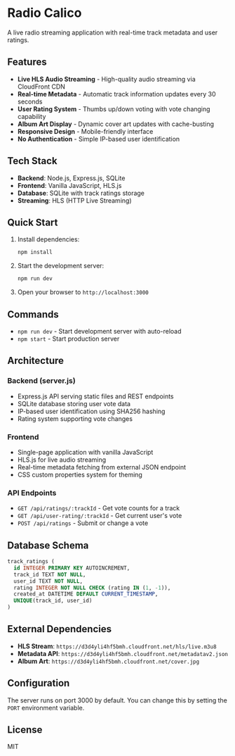 # Radio Calico

A live radio streaming application with real-time track metadata and user ratings.

## Features

- **Live HLS Audio Streaming** - High-quality audio streaming via CloudFront CDN
- **Real-time Metadata** - Automatic track information updates every 30 seconds
- **User Rating System** - Thumbs up/down voting with vote changing capability
- **Album Art Display** - Dynamic cover art updates with cache-busting
- **Responsive Design** - Mobile-friendly interface
- **No Authentication** - Simple IP-based user identification

## Tech Stack

- **Backend**: Node.js, Express.js, SQLite
- **Frontend**: Vanilla JavaScript, HLS.js
- **Database**: SQLite with track ratings storage
- **Streaming**: HLS (HTTP Live Streaming)

## Quick Start

1. Install dependencies:
   ```bash
   npm install
   ```

2. Start the development server:
   ```bash
   npm run dev
   ```

3. Open your browser to `http://localhost:3000`

## Commands

- `npm run dev` - Start development server with auto-reload
- `npm start` - Start production server

## Architecture

### Backend (server.js)
- Express.js API serving static files and REST endpoints
- SQLite database storing user vote data
- IP-based user identification using SHA256 hashing
- Rating system supporting vote changes

### Frontend
- Single-page application with vanilla JavaScript
- HLS.js for live audio streaming
- Real-time metadata fetching from external JSON endpoint
- CSS custom properties system for theming

### API Endpoints
- `GET /api/ratings/:trackId` - Get vote counts for a track
- `GET /api/user-rating/:trackId` - Get current user's vote
- `POST /api/ratings` - Submit or change a vote

## Database Schema

```sql
track_ratings (
  id INTEGER PRIMARY KEY AUTOINCREMENT,
  track_id TEXT NOT NULL,
  user_id TEXT NOT NULL,
  rating INTEGER NOT NULL CHECK (rating IN (1, -1)),
  created_at DATETIME DEFAULT CURRENT_TIMESTAMP,
  UNIQUE(track_id, user_id)
)
```

## External Dependencies

- **HLS Stream**: `https://d3d4yli4hf5bmh.cloudfront.net/hls/live.m3u8`
- **Metadata API**: `https://d3d4yli4hf5bmh.cloudfront.net/metadatav2.json`
- **Album Art**: `https://d3d4yli4hf5bmh.cloudfront.net/cover.jpg`

## Configuration

The server runs on port 3000 by default. You can change this by setting the `PORT` environment variable.

## License

MIT